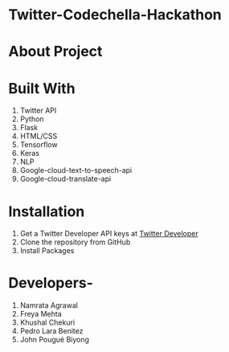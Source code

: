 # Twitter-Codechella-Hackathon


# About Project

# Built With
1. Twitter API
2. Python
3. Flask
4. HTML/CSS
5. Tensorflow
6. Keras
7. NLP
8. Google-cloud-text-to-speech-api
9. Google-cloud-translate-api


# Installation
1. Get a Twitter Developer API keys at [Twitter Developer](https://developer.twitter.com/en/apply-for-access)
2. Clone the repository from GitHub
3. Install Packages



# Developers- 
1. Namrata Agrawal
2. Freya Mehta
3. Khushal Chekuri
4. Pedro Lara Benitez
5. John Pougué Biyong

